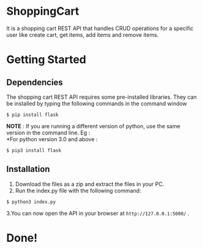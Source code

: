 # ShoppingCart
It is a shopping cart REST API that handles CRUD operations for a specific user like create cart, get items, add items and remove items.
# Getting Started
## Dependencies
The shopping cart REST API requires some pre-installed libraries. They can be installed by typing the following commands in the command window
```
$ pip install flask
```
**NOTE** : If you are running a different version of python, use the same version in the command line. Eg :  
*For python version 3.0 and above :
```
$ pip3 install flask
```
## Installation
1. Download the files as a zip and extract the files in your PC.  
2. Run the index.py file with the following command:
```
$ python3 index.py
```
3.You can now open the API in your browser at `http://127.0.0.1:5000/` .

# Done!
